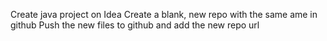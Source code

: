 Create java project on Idea
Create a blank, new repo with the same ame in github
Push the new files to github and add the new repo url
